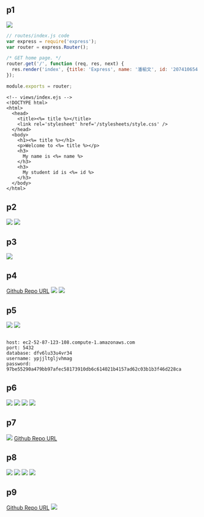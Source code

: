<!-- @format -->

## p1

![](https://i.imgur.com/gqiqzzj.png)

```js
// routes/index.js code
var express = require('express');
var router = express.Router();

/* GET home page. */
router.get('/', function (req, res, next) {
  res.render('index', {title: 'Express', name: '潘榆文', id: '207410654'});
});

module.exports = router;
```

```ejs
<!-- views/index.ejs -->
<!DOCTYPE html>
<html>
  <head>
    <title><%= title %></title>
    <link rel='stylesheet' href='/stylesheets/style.css' />
  </head>
  <body>
    <h1><%= title %></h1>
    <p>Welcome to <%= title %></p>
    <h3>
      My name is <%= name %>
    </h3>
    <h3>
      My student id is <%= id %>
    </h3>
  </body>
</html>

```

## p2

![](https://i.imgur.com/GA2xpqF.jpg)
![](https://i.imgur.com/LXST791.png)

## p3

![](https://i.imgur.com/4GOICPC.png)

## p4

[Github Repo URL](https://github.com/s0227373691/db-crown-54)
![](https://i.imgur.com/zOeSCPg.jpg)
![](https://i.imgur.com/vfmdGge.png)

## p5

![](https://i.imgur.com/5R5G0ni.png)
![](https://i.imgur.com/86PUjT5.png)

```

host: ec2-52-87-123-108.compute-1.amazonaws.com
port: 5432
database: dfv6lu33u4vr34
username: ypjjltgljvhmag
password: 97be55290a479bb97afec58173910db6c614021b4157ad62c03b1b3f46d228ca

```

## p6

![](https://i.imgur.com/n8fwgvW.jpg)
![](https://i.imgur.com/Ll4Tlcq.png)
![](https://i.imgur.com/G9CZFjh.png)
![](https://i.imgur.com/pJTNHEE.png)

## p7

![](https://i.imgur.com/Rgc2qkc.jpg)
[Github Repo URL](https://github.com/s0227373691/db-crown-54)

## p8

![](https://i.imgur.com/7CgtC2Q.png)
![](https://i.imgur.com/uCSq1HH.png)
![](https://i.imgur.com/iiDKs15.png)
![](https://i.imgur.com/bckfLhk.png)

## p9

[Github Repo URL](https://github.com/s0227373691/db-crown-54)
![](https://i.imgur.com/oeRovN7.png)
